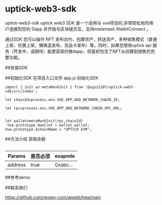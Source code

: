 # uptick-web3-sdk
 uptick-web3-sdk
uptick web3 SDK 是一个适用与 vue项目的,非常轻松地将用户连接到您的 Dapp 并开始与区块链交互，支持metamask WalletConnect 。

通过SDK 您可以操作 NFT 发布合约，创建资产，转送资产，多种销售模式（普通上架，优惠上架，懒铸造发布，货品卡发布）等。同时，如果您使用uptick api 服务（开发中，请期待）能更容易的做dapp，但是却包含了NFT从创建到销售的完整功能。

##安装SDK

##初始化SDK
在项目入口文件 app.js 初始化SDK

```
import { init as metaMaskInit } from '@xyyz1207/uptick-web3-sdk/src/index';

let chainId=process.env.VUE_APP_ADD_NETWORK_CHAIN_ID;

let rpc=process.env.VUE_APP_ADD_NETWORK_CHAIN_UPC_URL;


let wallet=metaMaskInit(rpc,chainId)
 Vue.prototype.$wallet = wallet.wallet;
Vue.prototype.$chainName = "UPTICK EVM";
```

##方法介绍
获取余额
```

```
Params     | 是否必须     | exapmle
-------- | ----- | -----
address  | true | 0xabc...

##参考demo

##联系我们


https://github.com/reown-com/appkit/tree/main

